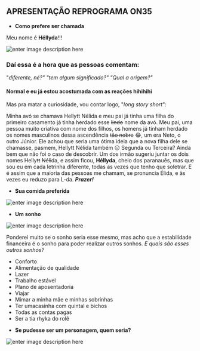 ## APRESENTAÇÃO REPROGRAMA ON35

* **Como prefere ser chamada**

Meu nome é **Héllyda**!!!

![enter image description here](https://media.giphy.com/media/JSueytO5O29yM/giphy.gif?cid=790b7611h67tp6pp19aab04dxgxde8jipxf883tu64ghdiyk&ep=v1_gifs_search&rid=giphy.gif&ct=g)
### **Daí essa é a hora que as pessoas comentam:** 
 "*diferente, né?"
 "tem algum significado?"
 "Qual a origem?"*
 
 #### Normal e eu já estou acostumada com as reações hihihihi
Mas pra matar a curiosidade, vou contar logo, "*long story short*": 

Minha avó se chamava Hellytt Nélida e meu pai já tinha uma filha do primeiro casamento já tinha herdado esse ~~lindo~~ nome da avó. Meu pai, uma pessoa muito criativa com nome dos filhos, os homens já tinham herdado os nomes masculinos dessa ascendência ~~tão nobre~~ 😂, um era Neto, o outro Júnior. Ele achou que seria uma ótima ideia que a nova filha dele se chamasse, pasmem, Hellytt Nélida também :expressionless: Segunda ou Terceira? Ainda bem que não foi o caso de descobrir. Um dos irmão sugeriu juntar os dois nomes Helly~~tt~~ ~~Néli~~da, e assim ficou, **Héllyda**, cheio dos paranauês, mas que sou eu em cada letrinha diferente, todas as vezes que tenho que soletrar. E é assim que a maioria das pessoas me chamam, se pronuncia Élida, e às vezes eu reduzo para L-da. ***Prazer!***

* **Sua comida preferida**

![enter image description here](https://media.giphy.com/media/v1.Y2lkPTc5MGI3NjExajJtaGg4ZnJ5Y25pM2szcmkxNWU3c2ZwZzBtY2wwaXpva291ZGdnZSZlcD12MV9naWZzX3NlYXJjaCZjdD1n/jn2iXu2HRpMuovBrrV/giphy.gif)

* **Um sonho**

![enter image description here](https://media.giphy.com/media/5fBH6z8aMV1RbA4FaSc/giphy.gif?cid=790b7611w642zwm44yudjt6hld8udxz4dxfna281k1a85f5m&ep=v1_gifs_search&rid=giphy.gif&ct=g)

Ponderei muito se o sonho seria esse mesmo, mas acho que a estabilidade financeira é o sonho para poder realizar outros sonhos. *E quais são esses outros sonhos?* 

 * Conforto  
 * Alimentação de qualidade  
 * Lazer  
 * Trabalho estável  
 * Plano de aposentadoria 
 * Viajar 
 * Mimar a minha mãe e minhas sobrinhas 
 * Ter umacasinha com quintal e bichos 
 * Todas as contas pagas 
 * Ser a tia rhyka do rolê

 - **Se pudesse ser um personagem, quem seria?**
   
![enter image description here](https://media.giphy.com/media/v1.Y2lkPTc5MGI3NjExZDBhZHluNTN5MTZ3Zjh5NDdlNDlub2FvdHZoZm90Yms3cXk0MGhwcCZlcD12MV9pbnRlcm5hbF9naWZfYnlfaWQmY3Q9Zw/xT5LMKMqZ9SboPcNUs/giphy.gif)
